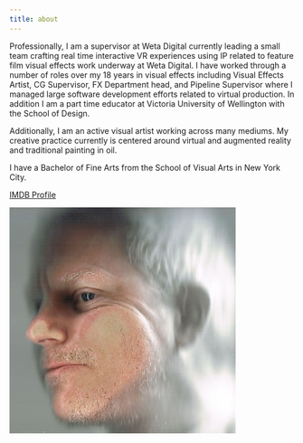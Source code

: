 ```yaml
---
title: about
---
```


Professionally, I am a supervisor at Weta Digital currently leading a small team crafting real time interactive VR experiences using IP related to feature film visual effects work underway at Weta Digital.  I have worked through a number of roles over my 18 years in visual effects including Visual Effects Artist, CG Supervisor, FX Department head, and Pipeline Supervisor where I managed large software development efforts related to virtual production.  In addition I am a part time educator at Victoria University of Wellington with the School of Design.

Additionally, I am an active visual artist working across many mediums.  My creative practice currently is centered around virtual and augmented reality and traditional painting in oil.

I have a Bachelor of Fine Arts from the School of Visual Arts in New York City.

[IMDB Profile](http://www.imdb.com/name/nm1541102/)

![kr_scanhead.jpeg](kr_scanhead.jpeg)
